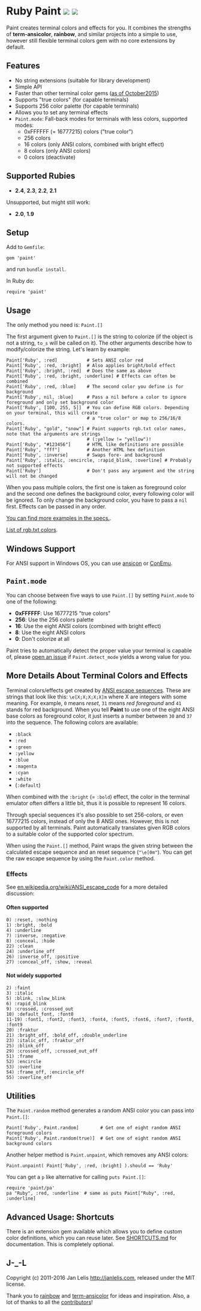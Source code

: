 # Ruby Paint [<img src="https://badge.fury.io/rb/paint.svg" />](http://badge.fury.io/rb/paint) [<img src="https://travis-ci.org/janlelis/paint.svg" />](https://travis-ci.org/janlelis/paint)

Paint creates terminal colors and effects for you. It combines the strengths of **term-ansicolor**, **rainbow**, and similar projects into a simple to use, however still flexible terminal colors gem with no core extensions by default.

## Features

* No string extensions (suitable for library development)
* Simple API
* Faster than other terminal color gems ([as of October2015](https://gist.github.com/janlelis/91413b9295c81ee873dc))
* Supports "true colors" (for capable terminals)
* Supports 256 color palette (for capable terminals)
* Allows you to set any terminal effects
* `Paint.mode`: Fall-back modes for terminals with less colors, supported modes:
  * 0xFFFFFF (= 16777215) colors ("true color")
  * 256 colors
  * 16 colors (only ANSI colors, combined with bright effect)
  * 8 colors (only ANSI colors)
  * 0 colors (deactivate)

## Supported Rubies

* **2.4**, **2.3**, **2.2**, **2.1**

Unsupported, but might still work:

* **2.0**, **1.9**

## Setup

Add to `Gemfile`:

    gem 'paint'

and run `bundle install`.

In Ruby do:

    require 'paint'

## Usage

The only method you need is: `Paint.[]`

The first argument given to `Paint.[]` is the string to colorize (if the object is not a string, `to_s` will be called on it). The other arguments describe how to modify/colorize the string. Let's learn by example:

    Paint['Ruby', :red]           # Sets ANSI color red
    Paint['Ruby', :red, :bright]  # Also applies bright/bold effect
    Paint['Ruby', :bright, :red]  # Does the same as above
    Paint['Ruby', :red, :bright, :underline] # Effects can often be combined
    Paint['Ruby', :red, :blue]    # The second color you define is for background
    Paint['Ruby', nil, :blue]     # Pass a nil before a color to ignore foreground and only set background color
    Paint['Ruby', [100, 255, 5]]  # You can define RGB colors. Depending on your terminal, this will create
                                  # a "true color" or map to 256/16/8 colors.
    Paint['Ruby', "gold", "snow"] # Paint supports rgb.txt color names, note that the arguments are strings
                                  # (:yellow != "yellow")!
    Paint['Ruby', "#123456"]      # HTML like definitions are possible
    Paint['Ruby', "fff"]          # Another HTML hex definition
    Paint['Ruby', :inverse]       # Swaps fore- and background
    Paint['Ruby', :italic, :encircle, :rapid_blink, :overline] # Probably not supported effects
    Paint['Ruby']                 # Don't pass any argument and the string will not be changed

When you pass multiple colors, the first one is taken as foreground color and the second one defines the background color, every following color will be ignored. To only change the background color, you have to pass a `nil` first. Effects can be passed in any order.

[You can find more examples in the specs.](https://github.com/janlelis/paint/blob/master/spec/paint_spec.rb).

[List of rgb.txt colors](https://en.wikipedia.org/wiki/X11_color_names#Color_name_chart).

## Windows Support

For ANSI support in Windows OS, you can use [ansicon](https://github.com/adoxa/ansicon) or [ConEmu](http://code.google.com/p/conemu-maximus5/).

## `Paint.mode`

You can choose between five ways to use `Paint.[]` by setting `Paint.mode` to one of the following:

* **0xFFFFFF**: Use 16777215 "true colors"
* **256**:      Use the 256 colors palette
* **16**:       Use the eight ANSI colors (combined with bright effect)
* **8**:        Use the eight ANSI colors
* **0**:        Don't colorize at all

Paint tries to automatically detect the proper value your terminal is capable of, please [open an issue](https://github.com/janlelis/paint/issues/new) if `Paint.detect_mode` yields a wrong value for you.

## More Details About Terminal Colors and Effects

Terminal colors/effects get created by [ANSI escape sequences](http://en.wikipedia.org/wiki/ANSI_escape_code). These are strings that look like this: `\e[X;X;X;X;X]m` where X are integers with some meaning. For example, `0` means *reset*, `31` means *red foreground* and `41` stands for red background. When you tell **Paint** to use one of the eight ANSI base colors as foreground color, it just inserts a number between `30` and `37` into the sequence. The following colors are available:

* `:black`
* `:red`
* `:green`
* `:yellow`
* `:blue`
* `:magenta`
* `:cyan`
* `:white`
* (`:default`)

When combined with the `:bright` (= `:bold`) effect, the color in the terminal emulator often differs a little bit, thus it is possible to represent 16 colors.

Through special sequences it's also possible to set 256-colors, or even 16777215 colors, instead of only the 8 ANSI ones. However, this is not supported by all terminals. Paint automatically translates given RGB colors to a suitable color of the supported color spectrum.

When using the `Paint.[]` method, Paint wraps the given string between the calculated escape sequence and an reset sequence (`"\e[0m"`). You can get the raw escape sequence by using the `Paint.color` method.

### Effects

See [en.wikipedia.org/wiki/ANSI_escape_code](http://en.wikipedia.org/wiki/ANSI_escape_code) for a more detailed discussion:

#### Often supported

    0) :reset, :nothing
    1) :bright, :bold
    4) :underline
    7) :inverse, :negative
    8) :conceal, :hide
    22) :clean
    24) :underline_off
    26) :inverse_off, :positive
    27) :conceal_off, :show, :reveal

#### Not widely supported

    2) :faint
    3) :italic
    5) :blink, :slow_blink
    6) :rapid_blink
    9) :crossed, :crossed_out
    10) :default_font, :font0
    11-19) :font1, :font2, :font3, :font4, :font5, :font6, :font7, :font8, :font9
    20) :fraktur
    21) :bright_off, :bold_off, :double_underline
    23) :italic_off, :fraktur_off
    25) :blink_off
    29) :crossed_off, :crossed_out_off
    51) :frame
    52) :encircle
    53) :overline
    54) :frame_off, :encircle_off
    55) :overline_off


## Utilities

The `Paint.random` method generates a random ANSI color you can pass into `Paint.[]`:

    Paint['Ruby', Paint.random]        # Get one of eight random ANSI foreground colors
    Paint['Ruby', Paint.random(true)]  # Get one of eight random ANSI background colors

Another helper method is `Paint.unpaint`, which removes any ANSI colors:

    Paint.unpaint( Paint['Ruby', :red, :bright] ).should == 'Ruby'

You can get a `p` like alternative for calling `puts Paint.[]`:

    require 'paint/pa'
    pa "Ruby", :red, :underline  # same as puts Paint["Ruby", :red, :underline]

## Advanced Usage: Shortcuts

There is an extension gem available which allows you to define custom color definitions, which you can reuse later. See [SHORTCUTS.md](https://github.com/janlelis/paint/blob/master/SHORTCUTS.md) for documentation. This is completely optional.

## J-_-L

Copyright (c) 2011-2016 Jan Lelis <http://janlelis.com>, released under the
MIT license.

Thank you to [rainbow](https://github.com/sickill/rainbow) and [term-ansicolor](https://github.com/flori/term-ansicolor) for ideas and inspiration. Also, a lot of thanks to all the [contributors](https://github.com/janlelis/paint/contributors)!
